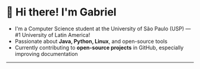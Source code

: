 # 👋 Hi there! I'm Gabriel

- I'm a Computer Science student at the University of São Paulo (USP) — #1 University of Latin America!  
- Passionate about **Java, Python, Linux**, and open-source tools
- Currently contributing to **open-source projects** in GitHub, especially improving documentation  

---
